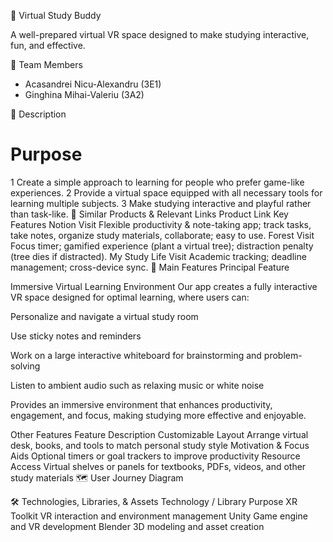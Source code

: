 🌟 Virtual Study Buddy

A well-prepared virtual VR space designed to make studying interactive, fun, and effective.

👥 Team Members
- Acasandrei Nicu-Alexandru (3E1)
- Ginghina Mihai-Valeriu (3A2)

📝 Description
#	Purpose
1	Create a simple approach to learning for people who prefer game-like experiences.
2	Provide a virtual space equipped with all necessary tools for learning multiple subjects.
3	Make studying interactive and playful rather than task-like.
🔗 Similar Products & Relevant Links
Product	Link	Key Features
Notion	Visit
	Flexible productivity & note-taking app; track tasks, take notes, organize study materials, collaborate; easy to use.
Forest	Visit
	Focus timer; gamified experience (plant a virtual tree); distraction penalty (tree dies if distracted).
My Study Life	Visit
	Academic tracking; deadline management; cross-device sync.
🚀 Main Features
Principal Feature

Immersive Virtual Learning Environment
Our app creates a fully interactive VR space designed for optimal learning, where users can:

Personalize and navigate a virtual study room

Use sticky notes and reminders

Work on a large interactive whiteboard for brainstorming and problem-solving

Listen to ambient audio such as relaxing music or white noise

Provides an immersive environment that enhances productivity, engagement, and focus, making studying more effective and enjoyable.

Other Features
Feature	Description
Customizable Layout	Arrange virtual desk, books, and tools to match personal study style
Motivation & Focus Aids	Optional timers or goal trackers to improve productivity
Resource Access	Virtual shelves or panels for textbooks, PDFs, videos, and other study materials
🗺 User Journey Diagram

🛠 Technologies, Libraries, & Assets
Technology / Library	Purpose
XR Toolkit	VR interaction and environment management
Unity	Game engine and VR development
Blender	3D modeling and asset creation
